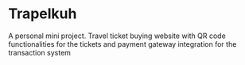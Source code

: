 # Trapelkuh

A personal mini project.
Travel ticket buying website with QR code functionalities for the tickets and payment gateway integration for the transaction system
